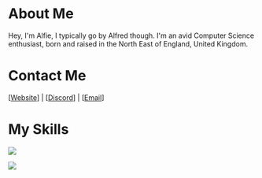 # About Me
Hey, I'm Alfie, I typically go by Alfred though. I'm an avid Computer Science enthusiast, born and raised in the North East of England, United Kingdom.

# Contact Me

[[Website]] | [[Discord]] | [[Email]]

[Website]: https://imalf.red
[Discord]: https://discord.app.com/users/788346335085592607
[Email]: mailto:alfie@imalf.red

# My Skills

<p>
  <img src="https://skillicons.dev/icons?i=py,js,ts,lua,md" />
</p>
<p>
  <img src="https://skillicons.dev/icons?i=nodejs,mongodb,vscode,discord" />
</p>

<!-- just analytics -->
[](https://hit.yhype.me/github/profile?user_id=64010636)
